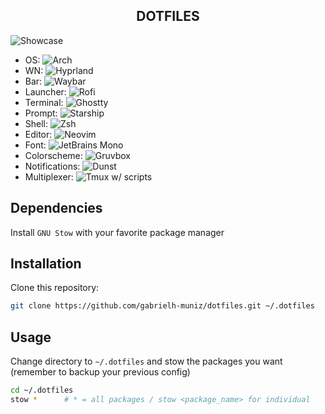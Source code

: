 <h2 align="center">
    DOTFILES
</h2>

![Showcase](https://github.com/user-attachments/assets/bd19d611-5468-4452-bcca-8518fac5f959)

- OS: ![Arch](https://archlinux.org/)
- WN: ![Hyprland](https://hyprland.org/)
- Bar: ![Waybar](https://github.com/Alexays/Waybar)
- Launcher: ![Rofi](https://github.com/lbonn/rofi)
- Terminal: ![Ghostty](https://ghostty.org/)
- Prompt: ![Starship](https://starship.rs/)
- Shell: ![Zsh](https://www.zsh.org/)
- Editor: ![Neovim](https://neovim.io/)
- Font: ![JetBrains Mono](https://www.jetbrains.com/lp/mono/)
- Colorscheme: ![Gruvbox](https://github.com/morhetz/gruvbox)
- Notifications: ![Dunst](https://github.com/dunst-project/dunst)
- Multiplexer: ![Tmux w/ scripts](https://github.com/tmux/tmux)

## Dependencies

Install `GNU Stow` with your favorite package manager

## Installation

Clone this repository:

```bash
git clone https://github.com/gabrielh-muniz/dotfiles.git ~/.dotfiles
```

## Usage

Change directory to `~/.dotfiles` and stow the packages you want (remember to backup your previous config)

```bash
cd ~/.dotfiles
stow *      # * = all packages / stow <package_name> for individual
```
